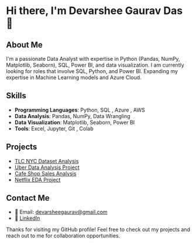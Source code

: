 # Hi there, I'm Devarshee Gaurav Das 👋

## About Me
I'm a passionate Data Analyst with expertise in Python (Pandas, NumPy, Matplotlib, Seaborn), SQL, Power BI, and data visualization. I am currently looking for roles that involve SQL, Python, and Power BI.
Expanding my expertise in Machine Learning models and Azure Cloud.

## Skills
- **Programming Languages**: Python, SQL , Azure , AWS
- **Data Analysis**: Pandas, NumPy, Data Wrangling
- **Data Visualization**: Matplotlib, Seaborn, Power BI
- **Tools**: Excel, Jupyter, Git , Colab

## Projects
- [TLC NYC Dataset Analysis](https://github.com/devarshe/Data-Analytics-Portfolio/blob/main/NYC_TLC_Project.ipynb)
- [Uber Data Analysis Project](https://github.com/devarshe/Data-Analytics-End-to-End-Projects/blob/b253d083b3e47af4e2123fa837dd42decc0b280d/Uber%20Project%20(Python)/Uber%20project.ipynb)
- [Cafe Shop Sales Analysis](https://github.com/devarshe/Data-Analytics-Portfolio/blob/main/cafe%20shop%20MS%20SQL%20code.sql)
- [Netflix EDA Project](https://github.com/devarshe/Data-Analytics-End-to-End-Projects/blob/b253d083b3e47af4e2123fa837dd42decc0b280d/NETFLIX%20EDA%2BDashboard%20(Python%20%2B%20Power%20BI)/OTT%20Project%20Python%20code.ipynb)

## Contact Me
- 📧 Email: devarsheegaurav@gmail.com
- 💼 [LinkedIn](https://www.linkedin.com/in/devarshee-das-8b9660177/)
<!-- - 🐦 [Twitter](https://twitter.com/<your-username>) -->
<!-- - 🌐 [Portfolio](https://<your-username>.github.io) -->


Thanks for visiting my GitHub profile! Feel free to check out my projects and reach out to me for collaboration opportunities.
